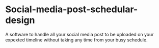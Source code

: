 # Social-media-post-schedular-design
A software to handle all your social media post to be uploaded on your expexted timeline without taking any time from your busy schedule.
